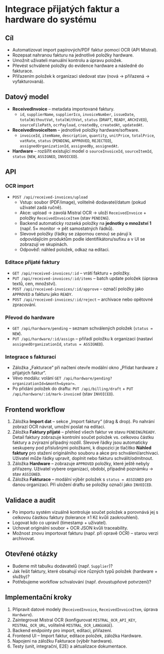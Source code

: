 # Integrace přijatých faktur a hardware do systému

## Cíl

- Automatizovat import papírových/PDF faktur pomocí OCR (API Mistral).  
- Rozepsat nahranou fakturu na jednotlivé položky hardware.  
- Umožnit uživateli manuální kontrolu a úpravu položek.  
- Převést schválené položky do evidence hardware a následně do fakturace.  
- Přiřazením položek k organizaci sledovat stav (nová → přiřazená → vyfakturovaná).

## Datový model

- **ReceivedInvoice** – metadata importované faktury.  
  - `id`, `supplierName`, `supplierIco`, `invoiceNumber`, `issueDate`, `totalWithoutVat`, `totalWithVat`, `status` (`DRAFT`, `READY`, `ARCHIVED`), `sourceFilePath`, `ocrPayload`, `createdBy`, `createdAt`, `updatedAt`.  
- **ReceivedInvoiceItem** – jednotlivé položky hardware/software.  
  - `invoiceId`, `itemName`, `description`, `quantity`, `unitPrice`, `totalPrice`, `vatRate`, `status` (`PENDING`, `APPROVED`, `REJECTED`), `assignedOrganizationId`, `assignedBy`, `assignedAt`.  
- **Hardware** – rozšířit existující model o `sourceInvoiceId`, `sourceItemId`, `status` (`NEW`, `ASSIGNED`, `INVOICED`).

## API

### OCR import

- `POST /api/received-invoices/upload`  
  - Vstup: soubor (PDF/image), volitelně dodavatel/datum (pokud uživatel zadá ručně).  
  - Akce: upload → zavolá Mistral OCR → uloží `ReceivedInvoice` + položky `ReceivedInvoiceItem` (stav `PENDING`).  
  - Backend automaticky rozseká položky na **jednotky o množství 1** (např. 5× monitor → pět samostatných řádků).  
  - Slevové položky (řádky se zápornou cenou) se párují k odpovídajícím produktům podle identifikátoru/sufixu a v UI se zobrazují ve skupinách.  
  - Odpověď: náhled položek, odkaz na editaci.

### Editace přijaté faktury

- `GET /api/received-invoices/:id` – vrátí fakturu + položky.  
- `PUT /api/received-invoices/:id/items` – batch update položek (úprava textů, cen, množství).  
- `POST /api/received-invoices/:id/approve` – označí položky jako `APPROVED` a fakturu jako `READY`.  
- `POST /api/received-invoices/:id/reject` – archivace nebo opětovné zpracování.

### Převod do hardware

- `GET /api/hardware/pending` – seznam schválených položek (`status = NEW`).  
- `PUT /api/hardware/:id/assign` – přiřadí položku k organizaci (nastaví `assignedOrganizationId`, `status = ASSIGNED`).

### Integrace s fakturací

- Záložka „Fakturace“ při načtení otevře modální okno „Přidat hardware z přijatých faktur“.  
- Vévo modálu: volání `GET /api/hardware/pending?organizationId=&month=&year=`.  
- Po přidání položek do draftu: `PUT /api/billing/draft` + `PUT /api/hardware/:id/mark-invoiced` (stav `INVOICED`).

## Frontend workflow

1. Záložka **Import dat** – sekce „Import faktury“ (drag & drop). Po nahrání zobrazí OCR návrat, umožní poslat na editaci.  
2. Záložka **Faktury přijaté** – přehled všech faktur ve stavu `PENDING`/`READY`. Detail faktury zobrazuje kontrolní součet položek vs. celkovou částku faktury a zvýrazní případný rozdíl. Slevové řádky jsou automaticky seskupeny pod příslušnými položkami, k dispozici je tlačítko **Náhled faktury** pro stažení originálního souboru a akce pro schválení/archivaci. Uživatel může řádky upravit, doplnit nebo fakturu schválit/odmítnout.  
3. Záložka **Hardware** – zobrazuje `APPROVED` položky, které ještě nebyly přiřazeny. Uživatel vybere organizaci, období, případně poznámku → stav `ASSIGNED`.  
4. Záložka **Fakturace** – modální výběr položek s `status = ASSIGNED` pro danou organizaci. Při uložení draftu se položky označí jako `INVOICED`.

## Validace a audit

- Po importu systém vizuálně kontroluje součet položek a porovnává jej s celkovou částkou faktury (tolerance ±1 Kč kvůli zaokrouhlení).  
- Logovat kdo co upravil (timestamp + uživatel).  
- Uchovat originální soubor + OCR JSON kvůli traceability.  
- Možnost znovu importovat fakturu (např. při opravě OCR) – starou verzi archivovat.

## Otevřené otázky

- Budeme mít tabulku dodavatelů (např. `Supplier`)?  
- Jak řešit faktury, které obsahují více různých typů položek (hardware + služby)?  
- Potřebujeme workflow schvalování (např. dvoustupňové potvrzení)?

## Implementační kroky

1. Připravit datové modely (`ReceivedInvoice`, `ReceivedInvoiceItem`, úprava `Hardware`).  
2. Zaintegrovat Mistral OCR (konfigurovat `MISTRAL_OCR_API_KEY`, `MISTRAL_OCR_URL`, volitelně `MISTRAL_OCR_LANGUAGE`).  
3. Backend endpointy pro import, editaci, přiřazení.  
4. Frontend UI – Import faktur, editace položek, záložka Hardware.  
5. Napojení na záložku Fakturace (výběr hardware).  
6. Testy (unit, integrační, E2E) a aktualizace dokumentace.
